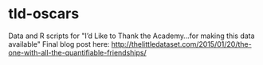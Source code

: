 # tld-oscars
Data and R scripts for "I’d Like to Thank the Academy…for making this data available" 
Final blog post here: http://thelittledataset.com/2015/01/20/the-one-with-all-the-quantifiable-friendships/
